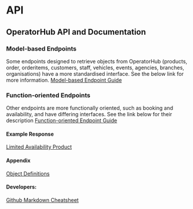 API
===

## OperatorHub API and Documentation

### Model-based Endpoints
Some endpoints designed to retrieve objects from OperatorHub (products, order, orderitems, customers, staff, vehicles, events, agencies, branches, organisations) have a more standardised interface. See the below link for more information.
[Model-based Endpoint Guide](https://github.com/Junction6/API/blob/V1/Docs/api-guide.md)

### Function-oriented Endpoints
Other endpoints are more functionally oriented, such as booking and availability, and have differing interfaces. See the link below for their description
[Function-oriented Endpoint Guide](https://junction6travel.com/apidocs/class-V1Service.html)


#### Example Response
[Limited Availability Product](https://github.com/Junction6/API/blob/V1/Docs/Example-ProductList.md)

#### Appendix
[Object Definitions](https://github.com/Junction6/API/blob/V1/Docs/appendix.md#api-object-format-appendix)

#### Developers: 
[Github Markdown Cheatsheet](https://github.com/adam-p/markdown-here/wiki/Markdown-Cheatsheet)
